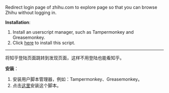 Redirect login page of zhihu.com to explore page so that you can browse Zhihu without logging in.

**Installation**:

1. Install an userscript manager, such as Tampermonkey and Greasemonkey.
2. Click [here](https://github.com/CyrusYip/zhihu-no-login/raw/main/zhihu-no-login.user.js) to install this script.

---

将知乎登陆页面跳转到发现页面，这样不用登陆也能看知乎。

**安装**：

1. 安装用户脚本管理器，例如：Tampermonkey、Greasemonkey。
1. 点击[这里](https://github.com/CyrusYip/zhihu-no-login/raw/main/zhihu-no-login.user.js)安装这个脚本。
